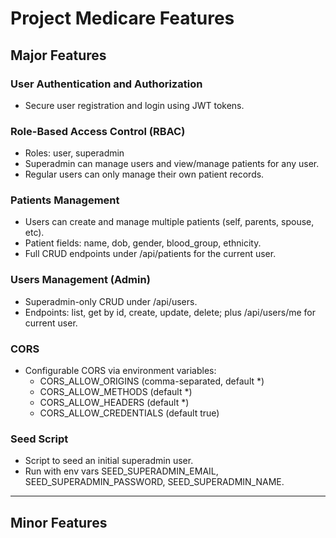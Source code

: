 # Project Medicare Features

## Major Features

### User Authentication and Authorization

- Secure user registration and login using JWT tokens.

### Role-Based Access Control (RBAC)

- Roles: user, superadmin
- Superadmin can manage users and view/manage patients for any user.
- Regular users can only manage their own patient records.

### Patients Management

- Users can create and manage multiple patients (self, parents, spouse, etc).
- Patient fields: name, dob, gender, blood_group, ethnicity.
- Full CRUD endpoints under /api/patients for the current user.

### Users Management (Admin)

- Superadmin-only CRUD under /api/users.
- Endpoints: list, get by id, create, update, delete; plus /api/users/me for current user.

### CORS

- Configurable CORS via environment variables:
  - CORS_ALLOW_ORIGINS (comma-separated, default \*)
  - CORS_ALLOW_METHODS (default \*)
  - CORS_ALLOW_HEADERS (default \*)
  - CORS_ALLOW_CREDENTIALS (default true)

### Seed Script

- Script to seed an initial superadmin user.
- Run with env vars SEED_SUPERADMIN_EMAIL, SEED_SUPERADMIN_PASSWORD, SEED_SUPERADMIN_NAME.

---

## Minor Features
